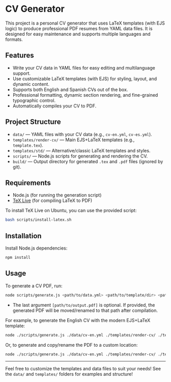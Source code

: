 # CV Generator

This project is a personal CV generator that uses LaTeX templates (with EJS logic) to produce professional PDF resumes from YAML data files. It is designed for easy maintenance and supports multiple languages and formats.

## Features

- Write your CV data in YAML files for easy editing and multilanguage support.
- Use customizable LaTeX templates (with EJS) for styling, layout, and dynamic content.
- Supports both English and Spanish CVs out of the box.
- Professional formatting, dynamic section rendering, and fine-grained typographic control.
- Automatically compiles your CV to PDF.

## Project Structure

- `data/` — YAML files with your CV data (e.g., `cv-en.yml`, `cv-es.yml`).
- `templates/render-cv/` — Main EJS+LaTeX templates (e.g., `template.tex`).
- `templates/std/` — Alternative/classic LaTeX templates and styles.
- `scripts/` — Node.js scripts for generating and rendering the CV.
- `build/` — Output directory for generated `.tex` and `.pdf` files (ignored by git).

## Requirements

- Node.js (for running the generation script)
- [TeX Live](https://www.tug.org/texlive/) (for compiling LaTeX to PDF)

To install TeX Live on Ubuntu, you can use the provided script:

```bash
bash scripts/install-latex.sh
```

## Installation

Install Node.js dependencies:

```bash
npm install
```

## Usage

To generate a CV PDF, run:

```bash
node scripts/generate.js <path/to/data.yml> <path/to/template/dir> <path/to/template.tex> <path/to/output/dir> [path/to/output.pdf]
```

- The last argument `[path/to/output.pdf]` is optional. If provided, the generated PDF will be moved/renamed to that path after compilation.

For example, to generate the English CV with the modern EJS+LaTeX template:

```bash
node ./scripts/generate.js ./data/cv-en.yml ./templates/render-cv/ ./templates/render-cv/template.tex ./build/render-cv-en
```

Or, to generate and copy/rename the PDF to a custom location:

```bash
node ./scripts/generate.js ./data/cv-en.yml ./templates/render-cv/ ./templates/render-cv/template.tex ./build/render-cv-en ./my-cv.pdf
```

---

Feel free to customize the templates and data files to suit your needs! See the `data/` and `templates/` folders for examples and structure!
